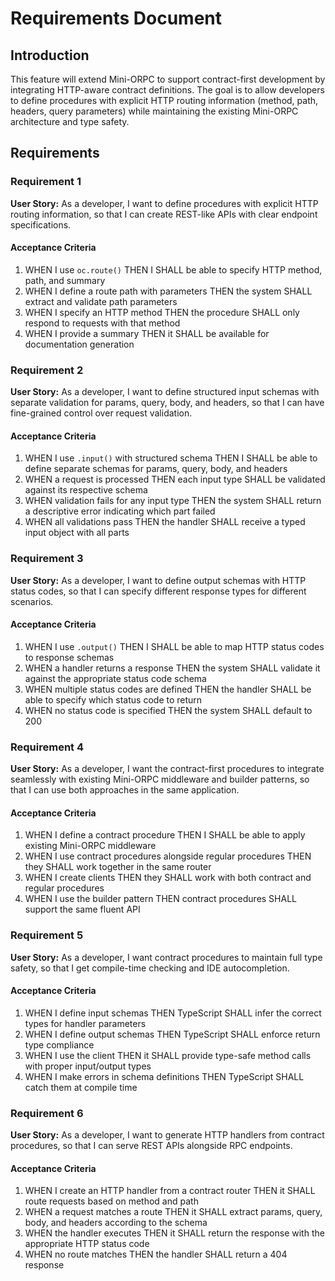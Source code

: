 # Requirements Document

## Introduction

This feature will extend Mini-ORPC to support contract-first development by integrating HTTP-aware contract definitions. The goal is to allow developers to define procedures with explicit HTTP routing information (method, path, headers, query parameters) while maintaining the existing Mini-ORPC architecture and type safety.

## Requirements

### Requirement 1

**User Story:** As a developer, I want to define procedures with explicit HTTP routing information, so that I can create REST-like APIs with clear endpoint specifications.

#### Acceptance Criteria

1. WHEN I use `oc.route()` THEN I SHALL be able to specify HTTP method, path, and summary
2. WHEN I define a route path with parameters THEN the system SHALL extract and validate path parameters
3. WHEN I specify an HTTP method THEN the procedure SHALL only respond to requests with that method
4. WHEN I provide a summary THEN it SHALL be available for documentation generation

### Requirement 2

**User Story:** As a developer, I want to define structured input schemas with separate validation for params, query, body, and headers, so that I can have fine-grained control over request validation.

#### Acceptance Criteria

1. WHEN I use `.input()` with structured schema THEN I SHALL be able to define separate schemas for params, query, body, and headers
2. WHEN a request is processed THEN each input type SHALL be validated against its respective schema
3. WHEN validation fails for any input type THEN the system SHALL return a descriptive error indicating which part failed
4. WHEN all validations pass THEN the handler SHALL receive a typed input object with all parts

### Requirement 3

**User Story:** As a developer, I want to define output schemas with HTTP status codes, so that I can specify different response types for different scenarios.

#### Acceptance Criteria

1. WHEN I use `.output()` THEN I SHALL be able to map HTTP status codes to response schemas
2. WHEN a handler returns a response THEN the system SHALL validate it against the appropriate status code schema
3. WHEN multiple status codes are defined THEN the handler SHALL be able to specify which status code to return
4. WHEN no status code is specified THEN the system SHALL default to 200

### Requirement 4

**User Story:** As a developer, I want the contract-first procedures to integrate seamlessly with existing Mini-ORPC middleware and builder patterns, so that I can use both approaches in the same application.

#### Acceptance Criteria

1. WHEN I define a contract procedure THEN I SHALL be able to apply existing Mini-ORPC middleware
2. WHEN I use contract procedures alongside regular procedures THEN they SHALL work together in the same router
3. WHEN I create clients THEN they SHALL work with both contract and regular procedures
4. WHEN I use the builder pattern THEN contract procedures SHALL support the same fluent API

### Requirement 5

**User Story:** As a developer, I want contract procedures to maintain full type safety, so that I get compile-time checking and IDE autocompletion.

#### Acceptance Criteria

1. WHEN I define input schemas THEN TypeScript SHALL infer the correct types for handler parameters
2. WHEN I define output schemas THEN TypeScript SHALL enforce return type compliance
3. WHEN I use the client THEN it SHALL provide type-safe method calls with proper input/output types
4. WHEN I make errors in schema definitions THEN TypeScript SHALL catch them at compile time

### Requirement 6

**User Story:** As a developer, I want to generate HTTP handlers from contract procedures, so that I can serve REST APIs alongside RPC endpoints.

#### Acceptance Criteria

1. WHEN I create an HTTP handler from a contract router THEN it SHALL route requests based on method and path
2. WHEN a request matches a route THEN it SHALL extract params, query, body, and headers according to the schema
3. WHEN the handler executes THEN it SHALL return the response with the appropriate HTTP status code
4. WHEN no route matches THEN the handler SHALL return a 404 response